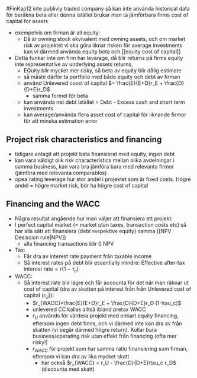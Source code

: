 #FinKap12
inte publivly traded company så kan inte använda historical data för beräkna beta eller denna
istället brukar man ta jämförbara firms cost of capital for assets
- exempelvis om firman är all equity:
	- Då är owning stock ekvivalent med owning assets, och om market risk av projektet vi ska göra liknar risken för average investments kan vi därmed använda equity beta och [[equity cost of capital]]
- Detta funkar inte om firm har levarage, då blir returns på firms equity inte representative av underlying assets returns,
	- EQuity blir mycket mer risky, så beta av equity blir dålig estimate
	- så måste därför ta portfolio med både equity och debt av firman
	- använd Unlevered cvost of capital $= \frac{E}{E+D}r_E + \frac{D}{D+E}r_D$
		- samma formel för beta
	- kan använda net debt istället = Debt - Excess cash and short term investments
	- kan average/använda flera asset cost of capital för liknande firmor för att minska estimation error


## Project risk characteristics and financing
- tidigare antagit att projekt bata finansierat med equity, ingen debt
- kan vara väldigt olik risk characteristics mellan olika avdelningar i samma business, kan vara bra jämföra bara med relevanta firmor (jämföra med relevanta comparables)
- opea´rating leverage hur stor andel i projektet som är fixed costs. Högre andel = högre market risk, bör ha högre cost of capital

## Financing and the WACC
- Några resultat angående hur man väljer att finansiera ett projekt:
- I perfect capital market (= market utan taxes, transaction costs etc) så har alla sätt att finansiera (debt respektive equity) samma [[NPV Desiscion rule|NPV]]
	- alla financing transactions blir 0 NPV
- Tax:
	- Får dra av interest rate payment från taxable income
	- Så interest rates på debt blir essentially mindre: $\text{Effective after-tax interest rate}=r(1-\tau_c)$
- WACC:
	- Så interest rate blir lägre och får accounta för det när man räknar ut cost of capital (dra av skatten på interest från från Unlevered cost of capital ($r_U$)):
		- $r_{WACC}=\frac{E}{E+D}r_E + \frac{D}{D+E}r_D (1-\tau_c)$
		- unlevered CC kallas alltså ibland pretax WACC
		- $r_U$ används för värdera projekt med enbart equity financing, eftersom ingen debt finns, och vi därmed inte kan dra av från skatten (vi begär därmed högre return). Kollar bara business/operating risk utan effekt från financing (ofta mer risky!)
		- $r_{WACC}$ för projekt som har samma ratio finansiering som firman, eftersom vi kan dra av lika mycket skatt
			- har också $r_{WACC} = r_U - \frac{D}{D+E}\tau_c r_D$ (discounta med skatt)

